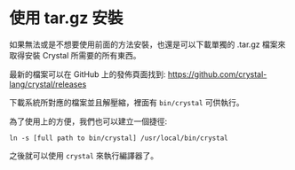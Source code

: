 # 使用 tar.gz 安裝

如果無法或是不想要使用前面的方法安裝，也還是可以下載單獨的 .tar.gz 檔案來取得安裝 Crystal 所需要的所有東西。

最新的檔案可以在 GitHub 上的發佈頁面找到: https://github.com/crystal-lang/crystal/releases

下載系統所對應的檔案並且解壓縮，裡面有 `bin/crystal` 可供執行。

為了使用上的方便，我們也可以建立一個捷徑:

`ln -s [full path to bin/crystal] /usr/local/bin/crystal`

之後就可以使用 `crystal` 來執行編譯器了。

